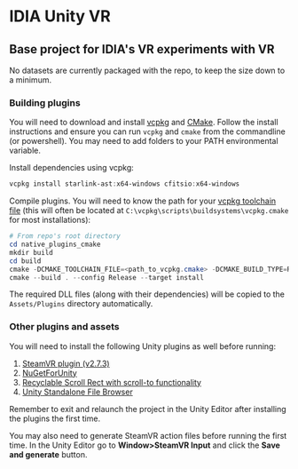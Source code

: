 # IDIA Unity VR
## Base project for IDIA's VR experiments with VR

No datasets are currently packaged with the repo, to keep the size down to a minimum. 

### Building plugins
You will need to download and install [vcpkg](https://github.com/microsoft/vcpkg) and [CMake](https://cmake.org/download/). Follow the install instructions and ensure you can run `vcpkg` and `cmake` from the commandline (or powershell). You may need to add folders to your PATH environmental variable.

Install dependencies using vcpkg:
```powershell
vcpkg install starlink-ast:x64-windows cfitsio:x64-windows
```

Compile plugins. You will need to know the path for your [vcpkg toolchain file](https://vcpkg.readthedocs.io/en/latest/examples/installing-and-using-packages/#cmake) (this will often be located at `C:\vcpkg\scripts\buildsystems\vcpkg.cmake` for most installations):
```powershell
# From repo's root directory
cd native_plugins_cmake
mkdir build
cd build
cmake -DCMAKE_TOOLCHAIN_FILE=<path_to_vcpkg.cmake> -DCMAKE_BUILD_TYPE=Release ../
cmake --build . --config Release --target install
```

The required DLL files (along with their dependencies) will be copied to the `Assets/Plugins` directory automatically.


### Other plugins and assets
You will need to install the following Unity plugins as well before running:

1) [SteamVR plugin (v2.7.3)](https://github.com/ValveSoftware/steamvr_unity_plugin/releases/download/2.7.3/steamvr_2_7_3.unitypackage)
3) [NuGetForUnity](https://github.com/GlitchEnzo/NuGetForUnity/releases/download/v3.0.5/NugetForUnity.3.0.5.unitypackage)
4) [Recyclable Scroll Rect with scroll-to functionality](https://github.com/CosmicElysium/Recyclable-Scroll-Rect/releases/download/v1.0/recyclable-scroll-rect.unitypackage) 
5) [Unity Standalone File Browser](https://github.com/gkngkc/UnityStandaloneFileBrowser/releases/download/1.2/StandaloneFileBrowser.unitypackage)


Remember to exit and relaunch the project in the Unity Editor after installing the plugins the first time.

You may also need to generate SteamVR action files before running the first time. In the Unity Editor go to **Window>SteamVR Input** and click the **Save and generate** button.
